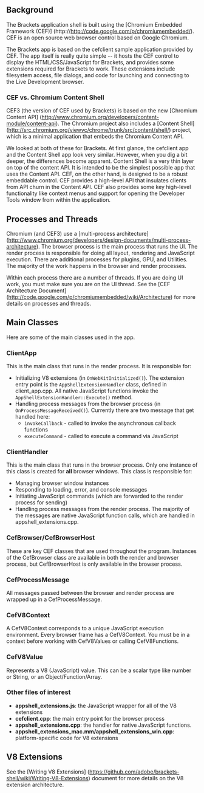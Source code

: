 ## Background

The Brackets application shell is built using the [Chromium Embedded Framework (CEF)] (http://http://code.google.com/p/chromiumembedded/). CEF is an open source web browser control based on Google Chromium. 

The Brackets app is based on the cefclient sample application provided by CEF. The app itself is really quite simple -- it hosts the CEF control to display the HTML/CSS/JavaScript for Brackets, and provides some extensions required for Brackets to work. These extensions include filesystem access, file dialogs, and code for launching and connecting to the Live Development browser.

### CEF vs. Chromium Content Shell

CEF3 (the version of CEF used by Brackets) is based on the new [Chromium Content API] (http://www.chromium.org/developers/content-module/content-api). The Chromium project also includes a [Content Shell] (http://src.chromium.org/viewvc/chrome/trunk/src/content/shell/) project, which is a minimal application that embeds the Chromium Content API. 

We looked at both of these for Brackets. At first glance, the cefclient app and the Content Shell app look very similar. However, when you dig a bit deeper, the differences become apparent. Content Shell is a very thin layer on top of the content API. It is intended to be the simplest possible app that uses the Content API. CEF, on the other hand, is designed to be a robust embeddable control. CEF provides a high-level API that insulates clients from API churn in the Content API. CEF also provides some key high-level functionality like context menus and support for opening the Developer Tools window from within the application.

## Processes and Threads

Chromium (and CEF3) use a [multi-process architecture] (http://www.chromium.org/developers/design-documents/multi-process-architecture). The browser process is the main process that runs the UI. The render process is responsible for doing all layout, rendering and JavaScript execution. There are additional processes for plugins, GPU, and Utilities. The majority of the work happens in the browser and render processes.

Within each process there are a number of threads. If you are doing UI work, you must make sure you are on the UI thread. See the [CEF Architecture Document] (http://code.google.com/p/chromiumembedded/wiki/Architecture) for more details on processes and threads.

## Main Classes

Here are some of the main classes used in the app.

### ClientApp

This is the main class that runs in the render process. It is responsible for:

* Initializing V8 extensions (in `OnWebKitInitialized()`). The extension entry point is the `AppShellExtensionHandler` class, defined in client_app.cpp. All native JavaScript functions invoke the `AppShellExtensionHandler::Execute()` method. 
* Handling process messages from the browser process (in `OnProcessMessageReceived()`). Currently there are two message that get handled here:
  * `invokeCallback` - called to invoke the asynchronous callback functions
  * `executeCommand` - called to execute a command via JavaScript

### ClientHandler

This is the main class that runs in the browser process. Only one instance of this class is created for **all** browser windows. This class is responsible for:

* Managing browser window instances
* Responding to loading, error, and console messages
* Initiating JavaScript commands (which are forwarded to the render process for sending)
* Handling process messages from the render process. The majority of the messages are native JavaScript function calls, which are handled in appshell_extensions.cpp.

### CefBrowser/CefBrowserHost

These are key CEF classes that are used throughout the program. Instances of the CefBrowser class are available in both the render and browser process, but CefBrowserHost is only available in the browser process.

### CefProcessMessage

All messages passed between the browser and render process are wrapped up in a CefProcessMessage.

### CefV8Context

A CefV8Context corresponds to a unique JavaScript execution environment. Every browser frame has a CefV8Context. You must be in a context before working with CefV8Values or calling CefV8Functions.

### CefV8Value

Represents a V8 (JavaScript) value. This can be a scalar type like number or String, or an Object/Function/Array.

### Other files of interest

* **appshell_extensions.js**: the JavaScript wrapper for all of the V8 extensions
* **cefclient.cpp**: the main entry point for the browser process
* **appshell_extensions.cpp**: the handler for native JavaScript functions.
* **appshell_extensions_mac.mm/appshell_extensions_win.cpp**: platform-specific code for V8 extensions

## V8 Extensions

See the [Writing V8 Extensions] (https://github.com/adobe/brackets-shell/wiki/Writing-V8-Extensions) document for more details on the V8 extension architecture.